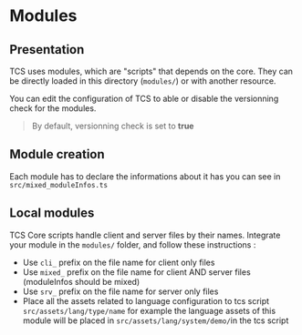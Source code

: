 # Modules

## Presentation

TCS uses modules, which are "scripts" that depends on the core. They can be directly loaded in this directory (`modules/`) or with another resource.

You can edit the configuration of TCS to able or disable the versionning check for the modules.

> By default, versionning check is set to **true**

## Module creation

Each module has to declare the informations about it has you can see in `src/mixed_moduleInfos.ts`

## Local modules

TCS Core scripts handle client and server files by their names. Integrate your module in the `modules/` folder, and follow these instructions :

- Use `cli_` prefix on the file name for client only files
- Use `mixed_` prefix on the file name for client AND server files (moduleInfos should be mixed)
- Use `srv_` prefix on the file name for server only files
- Place all the assets related to language configuration to tcs script `src/assets/lang/type/name` for example the language assets of this module will be placed in `src/assets/lang/system/demo/`in the tcs script
